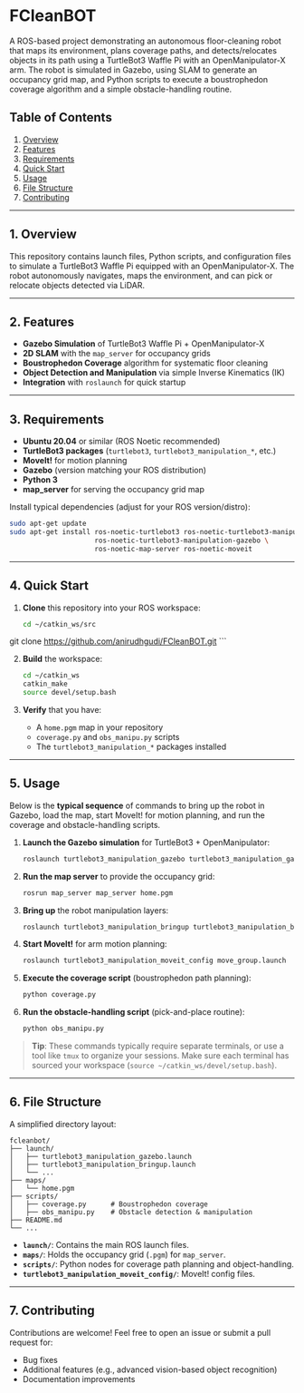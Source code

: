 # FCleanBOT

A ROS-based project demonstrating an autonomous floor-cleaning robot that maps its environment, plans coverage paths, and detects/relocates objects in its path using a TurtleBot3 Waffle Pi with an OpenManipulator-X arm. The robot is simulated in Gazebo, using SLAM to generate an occupancy grid map, and Python scripts to execute a boustrophedon coverage algorithm and a simple obstacle-handling routine.

## Table of Contents
1. [Overview](#overview)  
2. [Features](#features)  
3. [Requirements](#requirements)  
4. [Quick Start](#quick-start)  
5. [Usage](#usage)  
6. [File Structure](#file-structure)  
7. [Contributing](#contributing)  

---

## 1. Overview

This repository contains launch files, Python scripts, and configuration files to simulate a TurtleBot3 Waffle Pi equipped with an OpenManipulator-X. The robot autonomously navigates, maps the environment, and can pick or relocate objects detected via LiDAR.

---

## 2. Features
- **Gazebo Simulation** of TurtleBot3 Waffle Pi + OpenManipulator-X  
- **2D SLAM** with the `map_server` for occupancy grids  
- **Boustrophedon Coverage** algorithm for systematic floor cleaning  
- **Object Detection and Manipulation** via simple Inverse Kinematics (IK)  
- **Integration** with `roslaunch` for quick startup

---

## 3. Requirements
- **Ubuntu 20.04** or similar (ROS Noetic recommended)
- **TurtleBot3 packages** (`turtlebot3`, `turtlebot3_manipulation_*`, etc.)
- **MoveIt!** for motion planning
- **Gazebo** (version matching your ROS distribution)
- **Python 3**  
- **map_server** for serving the occupancy grid map

Install typical dependencies (adjust for your ROS version/distro):
```bash
sudo apt-get update
sudo apt-get install ros-noetic-turtlebot3 ros-noetic-turtlebot3-manipulation \
                     ros-noetic-turtlebot3-manipulation-gazebo \
                     ros-noetic-map-server ros-noetic-moveit
```

---

## 4. Quick Start

1. **Clone** this repository into your ROS workspace:
   ```bash
   cd ~/catkin_ws/src
  git clone https://github.com/anirudhgudi/FCleanBOT.git
     ```

2. **Build** the workspace:
   ```bash
   cd ~/catkin_ws
   catkin_make
   source devel/setup.bash
   ```

3. **Verify** that you have:
   - A `home.pgm` map in your repository  
   - `coverage.py` and `obs_manipu.py` scripts  
   - The `turtlebot3_manipulation_*` packages installed

---

## 5. Usage

Below is the **typical sequence** of commands to bring up the robot in Gazebo, load the map, start MoveIt! for motion planning, and run the coverage and obstacle-handling scripts.

1. **Launch the Gazebo simulation** for TurtleBot3 + OpenManipulator:
   ```bash
   roslaunch turtlebot3_manipulation_gazebo turtlebot3_manipulation_gazebo.launch
   ```
2. **Run the map server** to provide the occupancy grid:
   ```bash
   rosrun map_server map_server home.pgm
   ```
3. **Bring up** the robot manipulation layers:
   ```bash
   roslaunch turtlebot3_manipulation_bringup turtlebot3_manipulation_bringup.launch
   ```
4. **Start MoveIt!** for arm motion planning:
   ```bash
   roslaunch turtlebot3_manipulation_moveit_config move_group.launch
   ```
5. **Execute the coverage script** (boustrophedon path planning):
   ```bash
   python coverage.py
   ```
6. **Run the obstacle-handling script** (pick-and-place routine):
   ```bash
   python obs_manipu.py
   ```

> **Tip**: These commands typically require separate terminals, or use a tool like `tmux` to organize your sessions. Make sure each terminal has sourced your workspace (`source ~/catkin_ws/devel/setup.bash`).

---

## 6. File Structure

A simplified directory layout:

```
fcleanbot/
├── launch/
│   ├── turtlebot3_manipulation_gazebo.launch
│   ├── turtlebot3_manipulation_bringup.launch
│   └── ...
├── maps/
│   └── home.pgm
├── scripts/
│   ├── coverage.py      # Boustrophedon coverage
│   ├── obs_manipu.py    # Obstacle detection & manipulation
├── README.md
└── ...
```

- **`launch/`**: Contains the main ROS launch files.  
- **`maps/`**: Holds the occupancy grid (`.pgm`) for `map_server`.  
- **`scripts/`**: Python nodes for coverage path planning and object-handling.  
- **`turtlebot3_manipulation_moveit_config/`**: MoveIt! config files.

---

## 7. Contributing

Contributions are welcome! Feel free to open an issue or submit a pull request for:
- Bug fixes
- Additional features (e.g., advanced vision-based object recognition)
- Documentation improvements



